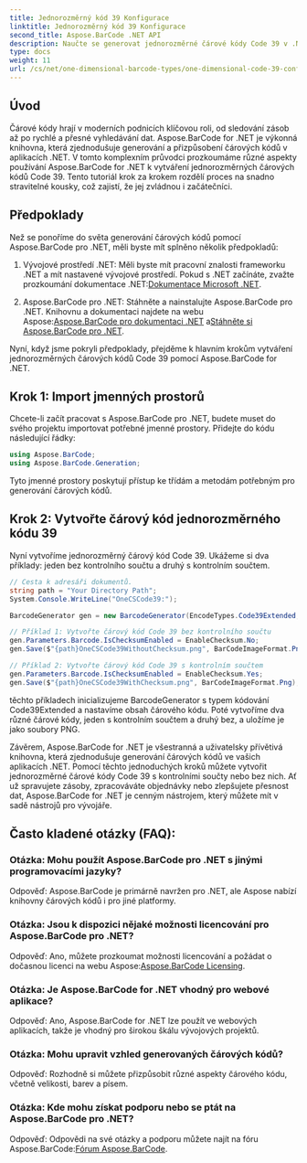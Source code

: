 ```yaml
---
title: Jednorozměrný kód 39 Konfigurace
linktitle: Jednorozměrný kód 39 Konfigurace
second_title: Aspose.BarCode .NET API
description: Naučte se generovat jednorozměrné čárové kódy Code 39 v .NET pomocí Aspose.BarCode. Podrobný průvodce pro vývojáře.
type: docs
weight: 11
url: /cs/net/one-dimensional-barcode-types/one-dimensional-code-39-configuration/
---
```


## Úvod

Čárové kódy hrají v moderních podnicích klíčovou roli, od sledování zásob až po rychlé a přesné vyhledávání dat. Aspose.BarCode for .NET je výkonná knihovna, která zjednodušuje generování a přizpůsobení čárových kódů v aplikacích .NET. V tomto komplexním průvodci prozkoumáme různé aspekty používání Aspose.BarCode for .NET k vytváření jednorozměrných čárových kódů Code 39. Tento tutoriál krok za krokem rozdělí proces na snadno stravitelné kousky, což zajistí, že jej zvládnou i začátečníci.

## Předpoklady

Než se ponoříme do světa generování čárových kódů pomocí Aspose.BarCode pro .NET, měli byste mít splněno několik předpokladů:

1.  Vývojové prostředí .NET: Měli byste mít pracovní znalosti frameworku .NET a mít nastavené vývojové prostředí. Pokud s .NET začínáte, zvažte prozkoumání dokumentace .NET:[Dokumentace Microsoft .NET](https://docs.microsoft.com/en-us/dotnet/).

2. Aspose.BarCode pro .NET: Stáhněte a nainstalujte Aspose.BarCode pro .NET. Knihovnu a dokumentaci najdete na webu Aspose:[Aspose.BarCode pro dokumentaci .NET](https://reference.aspose.com/barcode/net/) a[Stáhněte si Aspose.BarCode pro .NET](https://releases.aspose.com/barcode/net/).

Nyní, když jsme pokryli předpoklady, přejděme k hlavním krokům vytváření jednorozměrných čárových kódů Code 39 pomocí Aspose.BarCode for .NET.

## Krok 1: Import jmenných prostorů
Chcete-li začít pracovat s Aspose.BarCode pro .NET, budete muset do svého projektu importovat potřebné jmenné prostory. Přidejte do kódu následující řádky:

```csharp
using Aspose.BarCode;
using Aspose.BarCode.Generation;
```

Tyto jmenné prostory poskytují přístup ke třídám a metodám potřebným pro generování čárových kódů.

## Krok 2: Vytvořte čárový kód jednorozměrného kódu 39

Nyní vytvoříme jednorozměrný čárový kód Code 39. Ukážeme si dva příklady: jeden bez kontrolního součtu a druhý s kontrolním součtem.

```csharp
// Cesta k adresáři dokumentů.
string path = "Your Directory Path";
System.Console.WriteLine("OneCSCode39:");

BarcodeGenerator gen = new BarcodeGenerator(EncodeTypes.Code39Extended, "CODE");

// Příklad 1: Vytvořte čárový kód Code 39 bez kontrolního součtu
gen.Parameters.Barcode.IsChecksumEnabled = EnableChecksum.No;
gen.Save($"{path}OneCSCode39WithoutChecksum.png", BarCodeImageFormat.Png);

// Příklad 2: Vytvořte čárový kód Code 39 s kontrolním součtem
gen.Parameters.Barcode.IsChecksumEnabled = EnableChecksum.Yes;
gen.Save($"{path}OneCSCode39WithChecksum.png", BarCodeImageFormat.Png);
```

těchto příkladech inicializujeme BarcodeGenerator s typem kódování Code39Extended a nastavíme obsah čárového kódu. Poté vytvoříme dva různé čárové kódy, jeden s kontrolním součtem a druhý bez, a uložíme je jako soubory PNG.

Závěrem, Aspose.BarCode for .NET je všestranná a uživatelsky přívětivá knihovna, která zjednodušuje generování čárových kódů ve vašich aplikacích .NET. Pomocí těchto jednoduchých kroků můžete vytvořit jednorozměrné čárové kódy Code 39 s kontrolními součty nebo bez nich. Ať už spravujete zásoby, zpracováváte objednávky nebo zlepšujete přesnost dat, Aspose.BarCode for .NET je cenným nástrojem, který můžete mít v sadě nástrojů pro vývojáře.

## Často kladené otázky (FAQ):

### Otázka: Mohu použít Aspose.BarCode pro .NET s jinými programovacími jazyky?
Odpověď: Aspose.BarCode je primárně navržen pro .NET, ale Aspose nabízí knihovny čárových kódů i pro jiné platformy.

### Otázka: Jsou k dispozici nějaké možnosti licencování pro Aspose.BarCode pro .NET?
Odpověď: Ano, můžete prozkoumat možnosti licencování a požádat o dočasnou licenci na webu Aspose:[Aspose.BarCode Licensing](https://purchase.aspose.com/temporary-license/).

### Otázka: Je Aspose.BarCode for .NET vhodný pro webové aplikace?
Odpověď: Ano, Aspose.BarCode for .NET lze použít ve webových aplikacích, takže je vhodný pro širokou škálu vývojových projektů.

### Otázka: Mohu upravit vzhled generovaných čárových kódů?
Odpověď: Rozhodně si můžete přizpůsobit různé aspekty čárového kódu, včetně velikosti, barev a písem.

### Otázka: Kde mohu získat podporu nebo se ptát na Aspose.BarCode pro .NET?
 Odpověď: Odpovědi na své otázky a podporu můžete najít na fóru Aspose.BarCode:[Fórum Aspose.BarCode](https://forum.aspose.com/c/barcode/13).